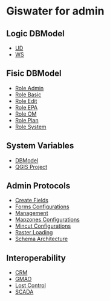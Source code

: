 <script>
    var style = document.createElement('style');
    style.innerHTML = `
        .wy-nav-content {
            width: 100% !important;
            max-width: 100% !important;
            margin: 0 auto !important;
        }
    `;
    document.head.appendChild(style);
</script>

# **Giswater for admin**

## Logic DBModel
- [UD](logic_dbmodel/ud/ud.md)
- [WS](logic_dbmodel/ws/ws.md)

## Fisic DBModel
- [Role Admin](fisic_dbmodel/role_admin/role_admin.md)
- [Role Basic](fisic_dbmodel/role_basic/role_basic.md)
- [Role Edit](fisic_dbmodel/role_edit/role_edit.md)
- [Role EPA](fisic_dbmodel/role_epa/role_epa.md)
- [Role OM](fisic_dbmodel/role_om/role_om.md)
- [Role Plan](fisic_dbmodel/role_plan/role_plan.md)
- [Role System](fisic_dbmodel/role_system/role_system.md)

## System Variables
- [DBModel](system_variables/dbmodel/dbmodel.md)
- [QGIS Project](system_variables/qgis_project/qgis_project.md)

## Admin Protocols
- [Create Fields](admin_protocols/create_fields/create_fields.md)
- [Forms Configurations](admin_protocols/forms_configurations/forms_configurations.md)
- [Management](admin_protocols/management/management.md)
- [Mapzones Configurations](admin_protocols/mapzones_configurations/mapzones_configurations.md)
- [Mincut Configurations](admin_protocols/mincut_configurations/mincut_configurations.md)
- [Raster Loading](admin_protocols/raster_loading/raster_loading.md)
- [Schema Architecture](admin_protocols/schema_architecture/schema_architecture.md)

## Interoperability
- [CRM](Interoperability/crm/crm.md)
- [GMAO](Interoperability/gmao/gmao.md)
- [Lost Control](Interoperability/lost_control/lost_control.md)
- [SCADA](Interoperability/scada/scada.md)